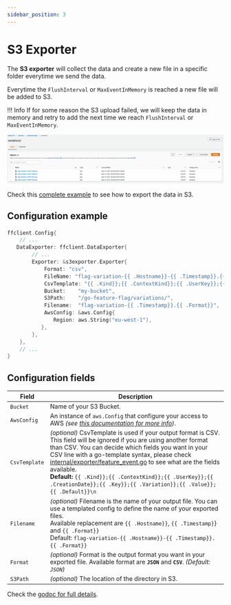 ```yaml
---
sidebar_position: 3
---
```


# S3 Exporter

The **S3 exporter** will collect the data and create a new file in a specific folder everytime we send the data.

Everytime the `FlushInterval` or `MaxEventInMemory` is reached a new file will be added to S3.

!!! Info
    If for some reason the S3 upload failed, we will keep the data in memory and retry to add the next time we reach `FlushInterval` or `MaxEventInMemory`.

![export in S3 screenshot](../assets/s3-exporter.png)

Check this [complete example](https://github.com/thomaspoignant/go-feature-flag/tree/main/examples/data_export_s3) to see how to export the data in S3.

## Configuration example

```go linenums="1"
ffclient.Config{ 
    // ...
   DataExporter: ffclient.DataExporter{
        // ...
        Exporter: &s3exporter.Exporter{
            Format: "csv",
            FileName: "flag-variation-{{ .Hostname}}-{{ .Timestamp}}.{{ .Format}}",
            CsvTemplate: "{{ .Kind}};{{ .ContextKind}};{{ .UserKey}};{{ .CreationDate}};{{ .Key}};{{ .Variation}};{{ .Value}};{{ .Default}}\n",
            Bucket:    "my-bucket",
            S3Path:    "/go-feature-flag/variations/",
            Filename:  "flag-variation-{{ .Timestamp}}.{{ .Format}}",
            AwsConfig: &aws.Config{
               Region: aws.String("eu-west-1"),
           },
        },
    },
    // ...
}
```

## Configuration fields

| Field         | Description                                                                                                                                                                                                                                                                                                                                                                                                                                                                                                                                         |
|---------------|-----------------------------------------------------------------------------------------------------------------------------------------------------------------------------------------------------------------------------------------------------------------------------------------------------------------------------------------------------------------------------------------------------------------------------------------------------------------------------------------------------------------------------------------------------|
| `Bucket`      | Name of your S3 Bucket.                                                                                                                                                                                                                                                                                                                                                                                                                                                                                                                             |
| `AwsConfig`   | An instance of `aws.Config` that configure your access to AWS *(see [this documentation for more info](https://docs.aws.amazon.com/sdk-for-go/v1/developer-guide/configuring-sdk.html))*.                                                                                                                                                                                                                                                                                                                                                           |
| `CsvTemplate` | *(optional)* CsvTemplate is used if your output format is CSV. This field will be ignored if you are using another format than CSV. You can decide which fields you want in your CSV line with a go-template syntax, please check [internal/exporter/feature_event.go](https://github.com/thomaspoignant/go-feature-flag/blob/main/internal/exporter/feature_event.go) to see what are the fields available.<br/>**Default:** `{{ .Kind}};{{ .ContextKind}};{{ .UserKey}};{{ .CreationDate}};{{ .Key}};{{ .Variation}};{{ .Value}};{{ .Default}}\n` |
| `Filename`    | *(optional)* Filename is the name of your output file. You can use a templated config to define the name of your exported files.<br/>Available replacement are `{{ .Hostname}}`, `{{ .Timestamp}`} and `{{ .Format}}`<br/>Default: `flag-variation-{{ .Hostname}}-{{ .Timestamp}}.{{ .Format}}`                                                                                                                                                                                                                                                     |
| `Format`      | *(optional)* Format is the output format you want in your exported file. Available format are **`JSON`** and **`CSV`**. *(Default: `JSON`)*                                                                                                                                                                                                                                                                                                                                                                                                         |
| `S3Path`      | *(optional)* The location of the directory in S3.                                                                                                                                                                                                                                                                                                                                                                                                                                                                                                   |

Check the [godoc for full details](https://pkg.go.dev/github.com/thomaspoignant/go-feature-flag/exporter/s3exporter).
